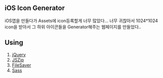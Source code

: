 

## iOS Icon Generator

iOS앱을 만들다가 Assets에 icon등록할게 너무 많았다... 
너무 귀찮아서 1024*1024 icon을 받아서 그 하위 아이콘들을 
Generator해주는 웹페이지를 만들었다..



## Using

1. [jQuery](https://jquery.com/)
2. [JSZip](https://stuk.github.io/jszip/)
3. [FileSaver](https://github.com/eligrey/FileSaver.js/)
4. [Sass](http://sass-lang.com/)

